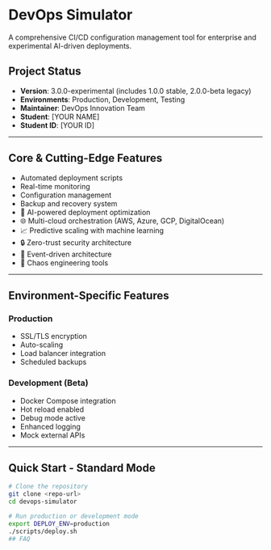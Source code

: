 # DevOps Simulator

A comprehensive CI/CD configuration management tool for enterprise and experimental AI-driven deployments.

## Project Status
- **Version**: 3.0.0-experimental (includes 1.0.0 stable, 2.0.0-beta legacy)
- **Environments**: Production, Development, Testing
- **Maintainer**: DevOps Innovation Team
- **Student**: [YOUR NAME]
- **Student ID**: [YOUR ID]

---

## Core & Cutting-Edge Features
- Automated deployment scripts  
- Real-time monitoring  
- Configuration management  
- Backup and recovery system  
- 🤖 AI-powered deployment optimization  
- 🌐 Multi-cloud orchestration (AWS, Azure, GCP, DigitalOcean)  
- 📈 Predictive scaling with machine learning  
- 🔒 Zero-trust security architecture  
- 🌊 Event-driven architecture  
- 🎯 Chaos engineering tools  

---

## Environment-Specific Features

### Production
- SSL/TLS encryption  
- Auto-scaling  
- Load balancer integration  
- Scheduled backups  

### Development (Beta)
- Docker Compose integration  
- Hot reload enabled  
- Debug mode active  
- Enhanced logging  
- Mock external APIs  

---

## Quick Start - Standard Mode
```bash
# Clone the repository
git clone <repo-url>
cd devops-simulator

# Run production or development mode
export DEPLOY_ENV=production
./scripts/deploy.sh
## FAQ
